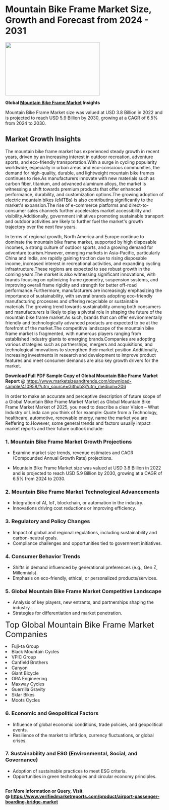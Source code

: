 <H1>Mountain Bike Frame Market Size, Growth and Forecast from 2024 - 2031</H1><img class="aligncenter size-medium wp-image-584254" src="https://thirdeyenews.in/wp-content/uploads/2024/09/Global-Market-Research-300x168.jpeg" alt="" width="300" height="168" /><p><strong>Global&nbsp;<a href="https://www.marketsizeandtrends.com/download-sample/410958/?utm_source=Github8j?utm_medium=206">Mountain Bike Frame Market</a> Insights</strong></p><p>Mountain Bike Frame Market size was valued at USD 3.8 Billion in 2022 and is projected to reach USD 5.9 Billion by 2030, growing at a CAGR of 6.5% from 2024 to 2030.</p><p><h2>Market Growth Insights</h2> <p>The mountain bike frame market has experienced steady growth in recent years, driven by an increasing interest in outdoor recreation, adventure sports, and eco-friendly transportation.With a surge in cycling popularity worldwide, especially in urban areas and eco-conscious communities, the demand for high-quality, durable, and lightweight mountain bike frames continues to rise.As manufacturers innovate with new materials such as carbon fiber, titanium, and advanced aluminum alloys, the market is witnessing a shift towards premium products that offer enhanced performance, durability, and customization options.The growing adoption of electric mountain bikes (eMTBs) is also contributing significantly to the market's expansion.The rise of e-commerce platforms and direct-to-consumer sales channels further accelerates market accessibility and visibility.Additionally, government initiatives promoting sustainable transport and outdoor activities are likely to further fuel the market's growth trajectory over the next few years.</p> <p>In terms of regional growth, North America and Europe continue to dominate the mountain bike frame market, supported by high disposable incomes, a strong culture of outdoor sports, and a growing demand for adventure tourism.However, emerging markets in Asia-Pacific, particularly China and India, are rapidly gaining traction due to rising disposable income, increased interest in recreational activities, and expanding cycling infrastructure.These regions are expected to see robust growth in the coming years.The market is also witnessing significant innovations, with brands focusing on optimizing frame geometry, suspension systems, and improving overall frame rigidity and strength for better off-road performance.Furthermore, manufacturers are increasingly emphasizing the importance of sustainability, with several brands adopting eco-friendly manufacturing processes and offering recyclable or sustainable materials.The growing trend towards sustainability among both consumers and manufacturers is likely to play a pivotal role in shaping the future of the mountain bike frame market.As such, brands that can offer environmentally friendly and technologically advanced products are expected to be at the forefront of the market.The competitive landscape of the mountain bike frame market is fragmented, with numerous players ranging from established industry giants to emerging brands.Companies are adopting various strategies such as partnerships, mergers and acquisitions, and technological innovations to strengthen their market position.Additionally, increasing investments in research and development to improve product features and meet consumer demands are also key growth drivers for the market.</p> <p><span class=""><strong>Download Full PDF Sample Copy of Global Mountain Bike Frame Market Report</strong> @ <a href="https://www.marketsizeandtrends.com/download-sample/410958/?utm_source=Github8j?utm_medium=206" target="_blank">https://www.marketsizeandtrends.com/download-sample/410958/?utm_source=Github8j?utm_medium=206</a></span></p><p>In order to make an accurate and perceptive description of future scope of a Global&nbsp;Mountain Bike Frame Market Market as Global&nbsp;Mountain Bike Frame Market Market of 2025, you need to describe a clear Vision &ndash; What Industry or Linda can you think of for example: Quote from a Technology, healthcare, automotive, renewable energy, name the market you are Reffering to.However, some general trends and factors usually impact market reports and their future outlook include:</p><h3>1.&nbsp;<strong>Mountain Bike Frame Market Growth Projections</strong></h3><ul><li>Examine market size trends, revenue estimates and CAGR (Compounded Annual Growth Rate) projections.</li><li><p>Mountain Bike Frame Market size was valued at USD 3.8 Billion in 2022 and is projected to reach USD 5.9 Billion by 2030, growing at a CAGR of 6.5% from 2024 to 2030.</p></li></ul><h3>2.&nbsp;<strong>Mountain Bike Frame Market Technological Advancements</strong></h3><ul><li>Integration of AI, IoT, blockchain, or automation in the industry.</li><li>Innovations driving cost reductions or improving efficiency.</li></ul><h3>3.&nbsp;<strong>Regulatory and Policy Changes</strong></h3><ul><li>Impact of global and regional regulations, including sustainability and carbon-neutral goals.</li><li>Compliance challenges and opportunities tied to government initiatives.</li></ul><h3>4.&nbsp;<strong>Consumer Behavior Trends</strong></h3><ul><li>Shifts in demand influenced by generational preferences (e.g., Gen Z, Millennials).</li><li>Emphasis on eco-friendly, ethical, or personalized products/services.</li></ul><h3>5.&nbsp;<strong>Global Mountain Bike Frame Market Competitive Landscape</strong></h3><ul><li>Analysis of key players, new entrants, and partnerships shaping the industry.</li><li>Strategies for differentiation and market penetration.</li></ul><p data-pm-slice="1 1 []"><span style="color: inherit; font-family: inherit; font-size: 25px;">Top Global Mountain Bike Frame Market Companies</span></p><div class="" data-test-id=""><p><li>Fuji-ta Group</li><li> Black Mountain Cycles</li><li> VPIC Group</li><li> Canfield Brothers</li><li> Canyon</li><li> Giant Bicycle</li><li> ORA Engineering</li><li> Maxway Cycles</li><li> Guerrilla Gravity</li><li> Sklar Bikes</li><li> Moots Cycles</li></p></div><h3>6.&nbsp;<strong>Economic and Geopolitical Factors</strong></h3><ul><li>Influence of global economic conditions, trade policies, and geopolitical events.</li><li>Resilience of the market to inflation, currency fluctuations, or global crises.</li></ul><h3>7.&nbsp;<strong>Sustainability and ESG (Environmental, Social, and Governance)</strong></h3><ul><li>Adoption of sustainable practices to meet ESG criteria.</li><li>Opportunities in green technologies and circular economy principles.</li></ul><h2><strong style="font-size: 14px;">For More Information or Query, Visit @&nbsp;</strong><a style="background-color: #ffffff; font-size: 14px;" href="https://www.marketsizeandtrends.com/report/mountain-bike-frame-market/" target="_blank">https://www.verifiedmarketreports.com/product/airport-passenger-boarding-bridge-market</a></h2>